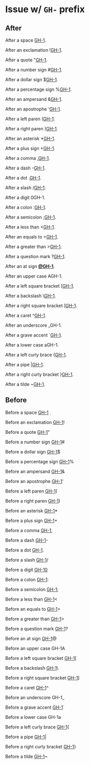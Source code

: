 # Issue w/ `GH-` prefix

## After

After a space [GH-1](https://github.com/wooorm/remark/issues/1).

After an exclamation \![GH-1](https://github.com/wooorm/remark/issues/1).

After a quote "[GH-1](https://github.com/wooorm/remark/issues/1).

After a number sign #[GH-1](https://github.com/wooorm/remark/issues/1).

After a dollar sign $[GH-1](https://github.com/wooorm/remark/issues/1).

After a percentage sign %[GH-1](https://github.com/wooorm/remark/issues/1).

After an ampersand &[GH-1](https://github.com/wooorm/remark/issues/1).

After an apostrophe '[GH-1](https://github.com/wooorm/remark/issues/1).

After a left paren ([GH-1](https://github.com/wooorm/remark/issues/1).

After a right paren )[GH-1](https://github.com/wooorm/remark/issues/1).

After an asterisk \*[GH-1](https://github.com/wooorm/remark/issues/1).

After a plus sign +[GH-1](https://github.com/wooorm/remark/issues/1).

After a comma ,[GH-1](https://github.com/wooorm/remark/issues/1).

After a dash -[GH-1](https://github.com/wooorm/remark/issues/1).

After a dot .[GH-1](https://github.com/wooorm/remark/issues/1).

After a slash /[GH-1](https://github.com/wooorm/remark/issues/1).

After a digit 0GH-1.

After a colon :[GH-1](https://github.com/wooorm/remark/issues/1).

After a semicolon ;[GH-1](https://github.com/wooorm/remark/issues/1).

After a less than <[GH-1](https://github.com/wooorm/remark/issues/1).

After an equals to =[GH-1](https://github.com/wooorm/remark/issues/1).

After a greater than >[GH-1](https://github.com/wooorm/remark/issues/1).

After a question mark ?[GH-1](https://github.com/wooorm/remark/issues/1).

After an at sign [**@GH-1**](https://github.com/GH-1).

After an upper case AGH-1.

After a left square bracket \[[GH-1](https://github.com/wooorm/remark/issues/1).

After a backslash \\[GH-1](https://github.com/wooorm/remark/issues/1).

After a right square bracket ][GH-1](https://github.com/wooorm/remark/issues/1).

After a caret ^[GH-1](https://github.com/wooorm/remark/issues/1).

After an underscore \_GH-1.

After a grave accent \`[GH-1](https://github.com/wooorm/remark/issues/1).

After a lower case aGH-1.

After a left curly brace {[GH-1](https://github.com/wooorm/remark/issues/1).

After a pipe |[GH-1](https://github.com/wooorm/remark/issues/1).

After a right curly bracket }[GH-1](https://github.com/wooorm/remark/issues/1).

After a tilde ~[GH-1](https://github.com/wooorm/remark/issues/1).

## Before

Before a space [GH-1](https://github.com/wooorm/remark/issues/1) .

Before an exclamation [GH-1](https://github.com/wooorm/remark/issues/1)!

Before a quote [GH-1](https://github.com/wooorm/remark/issues/1)"

Before a number sign [GH-1](https://github.com/wooorm/remark/issues/1)#

Before a dollar sign [GH-1](https://github.com/wooorm/remark/issues/1)$

Before a percentage sign [GH-1](https://github.com/wooorm/remark/issues/1)%

Before an ampersand [GH-1](https://github.com/wooorm/remark/issues/1)&

Before an apostrophe [GH-1](https://github.com/wooorm/remark/issues/1)'

Before a left paren [GH-1](https://github.com/wooorm/remark/issues/1)(

Before a right paren [GH-1](https://github.com/wooorm/remark/issues/1))

Before an asterisk [GH-1](https://github.com/wooorm/remark/issues/1)\*

Before a plus sign [GH-1](https://github.com/wooorm/remark/issues/1)+

Before a comma [GH-1](https://github.com/wooorm/remark/issues/1),

Before a dash [GH-1](https://github.com/wooorm/remark/issues/1)-

Before a dot [GH-1](https://github.com/wooorm/remark/issues/1).

Before a slash [GH-1](https://github.com/wooorm/remark/issues/1)/

Before a digit [GH-10](https://github.com/wooorm/remark/issues/10)

Before a colon [GH-1](https://github.com/wooorm/remark/issues/1):

Before a semicolon [GH-1](https://github.com/wooorm/remark/issues/1);

Before a less than [GH-1](https://github.com/wooorm/remark/issues/1)<

Before an equals to [GH-1](https://github.com/wooorm/remark/issues/1)=

Before a greater than [GH-1](https://github.com/wooorm/remark/issues/1)>

Before a question mark [GH-1](https://github.com/wooorm/remark/issues/1)?

Before an at sign [GH-1](https://github.com/wooorm/remark/issues/1)@

Before an upper case GH-1A

Before a left square bracket [GH-1](https://github.com/wooorm/remark/issues/1)\[

Before a backslash [GH-1](https://github.com/wooorm/remark/issues/1)\\

Before a right square bracket [GH-1](https://github.com/wooorm/remark/issues/1)]

Before a caret [GH-1](https://github.com/wooorm/remark/issues/1)^

Before an underscore GH-1\_

Before a grave accent [GH-1](https://github.com/wooorm/remark/issues/1)\`

Before a lower case GH-1a

Before a left curly brace [GH-1](https://github.com/wooorm/remark/issues/1){

Before a pipe [GH-1](https://github.com/wooorm/remark/issues/1)|

Before a right curly bracket [GH-1](https://github.com/wooorm/remark/issues/1)}

Before a tilde [GH-1](https://github.com/wooorm/remark/issues/1)~
